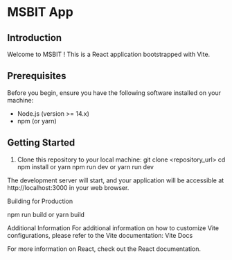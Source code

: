 # MSBIT App

## Introduction

Welcome to MSBIT ! This is a React application bootstrapped with Vite.

## Prerequisites

Before you begin, ensure you have the following software installed on your machine:

- Node.js (version >= 14.x)
- npm (or yarn)

## Getting Started

1. Clone this repository to your local machine:
   git clone <repository_url>
   cd <msbit>
   npm install or yarn
   npm run dev or yarn run dev

The development server will start, and your application will be accessible at http://localhost:3000 in your web browser.

Building for Production

npm run build or
yarn build

Additional Information
For additional information on how to customize Vite configurations, please refer to the Vite documentation: Vite Docs

For more information on React, check out the React documentation.
